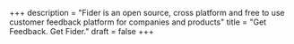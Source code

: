 +++
description = "Fider is an open source, cross platform and free to use customer feedback platform for companies and products"
title = "Get Feedback. Get Fider."
draft = false
+++
